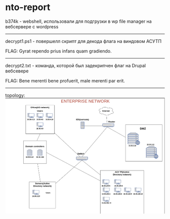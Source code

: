 # nto-report

b374k - webshell, использовали для подгрузки в wp file manager на вебсервере с wordpress

---

decrypt1.ps1 - повершелл скрипт для декода флага на виндовом АСУТП

FLAG: Gyrat rependo prius infans quam gradiendo.

---

decrypt2.txt - команда, которой был задекрипчен флаг на Drupal вебсевере

FLAG: Bene merenti bene profuerit, male merenti par erit.

---
topology:
![](Topology.png)
